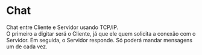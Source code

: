 # Chat
Chat entre Cliente e Servidor usando TCP/IP.
<br>
O primeiro a digitar será o Cliente, já que ele quem solicita a conexão com o Servidor. Em seguida, o Servidor responde.
Só poderá mandar mensagens um de cada vez.
